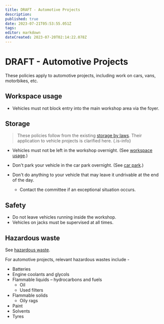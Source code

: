 ```yaml
---
title: DRAFT - Automotive Projects
description: 
published: true
date: 2023-07-21T05:53:55.051Z
tags: 
editor: markdown
dateCreated: 2023-07-20T02:14:22.078Z
---
```


# DRAFT - Automotive Projects

These policies apply to automotive projects, including work on cars, vans, motorbikes, etc.

## Workspace usage

- Vehicles must not block entry into the main workshop area via the foyer.

## Storage

> These policies follow from the existing [storage by laws](/docs/policies/storage). Their application to vehicle projects is clarified here.
{.is-info}

- Vehicles must not be left in the workshop overnight. (See [workspace usage](/docs/policies/storage#workspace-usage).)

- Don't park your vehicle in the car park overnight. (See [car park](/docs/policies/storage#car-park).)

- Don't do anything to your vehicle that may leave it undrivable at the end of the day.

  - Contact the committee if an exceptional situation occurs.


## Safety

- Do not leave vehicles running inside the workshop.
- Vehicles on jacks must be supervised at all times.

## Hazardous waste

See [hazardous waste](/testing/drafts/hazardous-waste).

For automotive projects, relevant hazardous wastes include -

* Batteries
* Engine coolants and glycols
* Flammable liquids – hydrocarbons and fuels
	* Oil
  * Used filters
* Flammable solids
	* Oily rags
* Paint
* Solvents
* Tyres